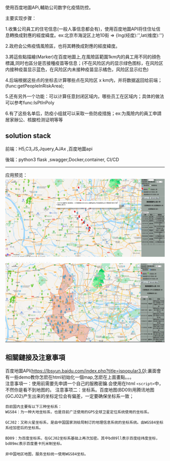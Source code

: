 使用百度地圖APi,輔助公司数字化疫情防控。  
  
主要实现步骤：  

1.收集公司員工的住宅信息(一般人事信息都会有)，使用百度地圖API将住住址信息轉換成對應的經度緯度。ex:北京市海淀区上地10街 => {lng(经度):'',lat(维度):''}  
  
2.政府会公佈疫情風險區，也将其轉換成對應的經度緯度。  
  
3.將這些點描繪(Marker)在百度地圖上,在風險區範圍1km内的員工用不同的顔色標識,同时也區分是否接種疫苗等信息；(不在风险区内的显示绿色图标，在风险区内接种疫苗显示蓝色，在风险区内未接种疫苗显示橘色，风险区显示红色)  
  
4.后端根据这些点的坐标去计算哪些点在风险区 x km内，并将数据返回给前端；(func:getPeopleInRiskArea);  
  
5.还有另外一个功能：可以计算任意封闭区域内，哪些员工在区域内；具体的做法可以参考func:IsPtInPoly  
  
6.有了这些名单后，防疫小组就可以采取一些防疫措施；ex:为風險内的員工申請居家辦公、核酸检测证明等等  
  
## solution stack
前端：H5,C3,JS,Jquery,AJAx ,百度地圖api  
  
後端：python3 flask ,swagger,Docker,container, CI/CD 

---

应用预览：
![Image text](https://github.com/qiaojianjunjojo/baidumap_covid19/blob/master/Covid19_map_web/images/1.PNG)

  
![Image text](https://github.com/qiaojianjunjojo/baidumap_covid19/blob/master/Covid19_map_web/images/2.PNG)
## 相關鏈接及注意事項
百度地圖API(https://lbsyun.baidu.com/index.php?title=jspopular3.0);裏面會有一些demo教你怎麽在html初始化一個map,怎麽在上面畫點。。。  
注意事項一：使用前需要先申請一个自己的服務密鑰.会使用在html ```<script>```中，不然你是看不到地图的。
注意事项二：坐标系。百度地图(BD09)用腾讯地图(GCJ02)产生出来的坐标定位会有偏差，一定要确保坐标系一致；
```
目前国内主要有以下三种坐标系：
WGS84：为一种大地坐标系，也是目前广泛使用的GPS全球卫星定位系统使用的坐标系。

GCJ02：又称火星坐标系，是由中国国家测绘局制订的地理信息系统的坐标系统。由WGS84坐标系经加密后的坐标系。

BD09：为百度坐标系，在GCJ02坐标系基础上再次加密。其中bd09ll表示百度经纬度坐标，bd09mc表示百度墨卡托米制坐标。

非中国地区地图，服务坐标统一使用WGS84坐标。
```

